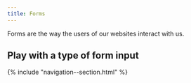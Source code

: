 ```yaml
---
title: Forms
---
```


Forms are the way the users of our websites interact with us.

<nav aria-label="On page">

## Play with a type of form input

{% include "navigation--section.html" %}

</nav>

